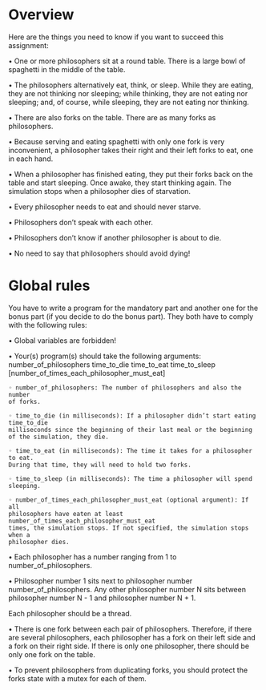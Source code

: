 # Overview

Here are the things you need to know if you want to succeed this assignment:

• One or more philosophers sit at a round table.
There is a large bowl of spaghetti in the middle of the table.

• The philosophers alternatively eat, think, or sleep.
While they are eating, they are not thinking nor sleeping;
while thinking, they are not eating nor sleeping;
and, of course, while sleeping, they are not eating nor thinking.

• There are also forks on the table. There are as many forks as philosophers.

• Because serving and eating spaghetti with only one fork is very inconvenient, a
philosopher takes their right and their left forks to eat, one in each hand.

• When a philosopher has finished eating, they put their forks back on the table and
start sleeping. Once awake, they start thinking again. The simulation stops when
a philosopher dies of starvation.

• Every philosopher needs to eat and should never starve.

• Philosophers don’t speak with each other.

• Philosophers don’t know if another philosopher is about to die.

• No need to say that philosophers should avoid dying!

# Global rules

You have to write a program for the mandatory part and another one for the bonus part
(if you decide to do the bonus part). They both have to comply with the following rules:

• Global variables are forbidden!

• Your(s) program(s) should take the following arguments:
number_of_philosophers time_to_die time_to_eat time_to_sleep
[number_of_times_each_philosopher_must_eat]

    ◦ number_of_philosophers: The number of philosophers and also the number
    of forks.

    ◦ time_to_die (in milliseconds): If a philosopher didn’t start eating time_to_die
    milliseconds since the beginning of their last meal or the beginning of the simulation, they die.

    ◦ time_to_eat (in milliseconds): The time it takes for a philosopher to eat.
    During that time, they will need to hold two forks.

    ◦ time_to_sleep (in milliseconds): The time a philosopher will spend sleeping.

    ◦ number_of_times_each_philosopher_must_eat (optional argument): If all
    philosophers have eaten at least number_of_times_each_philosopher_must_eat
    times, the simulation stops. If not specified, the simulation stops when a
    philosopher dies.

• Each philosopher has a number ranging from 1 to number_of_philosophers.

• Philosopher number 1 sits next to philosopher number number_of_philosophers.
Any other philosopher number N sits between philosopher number N - 1 and philosopher number N + 1.

Each philosopher should be a thread.

• There is one fork between each pair of philosophers. Therefore, if there are several
philosophers, each philosopher has a fork on their left side and a fork on their right
side. If there is only one philosopher, there should be only one fork on the table.

• To prevent philosophers from duplicating forks, you should protect the forks state
with a mutex for each of them.